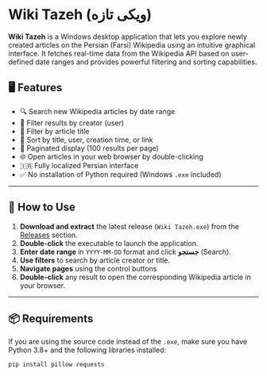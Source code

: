 # Wiki Tazeh (ویکی تازه)

**Wiki Tazeh** is a Windows desktop application that lets you explore newly created articles on the Persian (Farsi) Wikipedia using an intuitive graphical interface. It fetches real-time data from the Wikipedia API based on user-defined date ranges and provides powerful filtering and sorting capabilities.


## 🖥️ Features

- 🔍 Search new Wikipedia articles by date range
- 🧑 Filter results by creator (user)
- 📝 Filter by article title
- 📅 Sort by title, user, creation time, or link
- 📄 Paginated display (100 results per page)
- 🌐 Open articles in your web browser by double-clicking
- 🇮🇷 Fully localized Persian interface
- ✅ No installation of Python required (Windows `.exe` included)

---

## 🚀 How to Use

1. **Download and extract** the latest release (`Wiki Tazeh.exe`) from the [Releases](../../releases) section.
2. **Double-click** the executable to launch the application.
3. **Enter date range** in `YYYY-MM-DD` format and click **جستجو** (Search).
4. **Use filters** to search by article creator or title.
5. **Navigate pages** using the control buttons
6. **Double-click** any result to open the corresponding Wikipedia article in your browser.

---

## 📦 Requirements

If you are using the source code instead of the `.exe`, make sure you have Python 3.8+ and the following libraries installed:

```bash
pip install pillow requests
